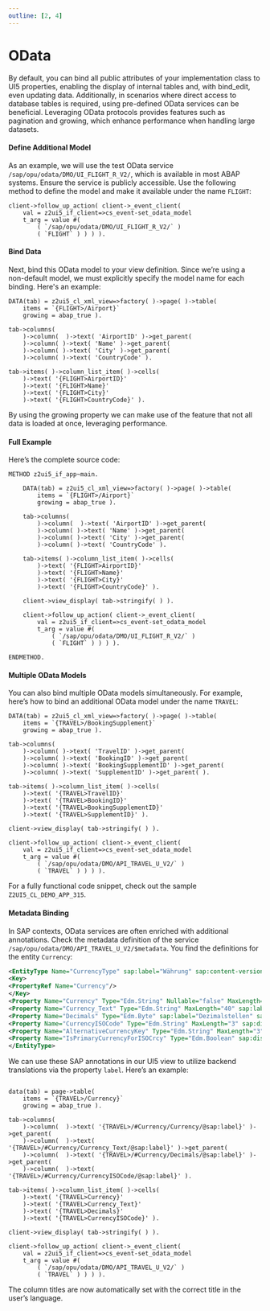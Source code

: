 ```yaml
---
outline: [2, 4]
---
```

# OData

By default, you can bind all public attributes of your implementation class to UI5 properties, enabling the display of internal tables and, with bind_edit, even updating data. Additionally, in scenarios where direct access to database tables is required, using pre-defined OData services can be beneficial. Leveraging OData protocols provides features such as pagination and growing, which enhance performance when handling large datasets.

#### Define Additional Model
As an example, we will use the test OData service `/sap/opu/odata/DMO/UI_FLIGHT_R_V2/`, which is available in most ABAP systems. Ensure the service is publicly accessible. Use the following method to define the model and make it available under the name `FLIGHT`:
```abap
client->follow_up_action( client->_event_client(
    val = z2ui5_if_client=>cs_event-set_odata_model
    t_arg = value #(
        ( `/sap/opu/odata/DMO/UI_FLIGHT_R_V2/` )
        ( `FLIGHT` ) ) ) ).
```
#### Bind Data
Next, bind this OData model to your view definition. Since we’re using a non-default model, we must explicitly specify the model name for each binding. Here's an example:
```abap
DATA(tab) = z2ui5_cl_xml_view=>factory( )->page( )->table(
    items = `{FLIGHT>/Airport}`
    growing = abap_true ).

tab->columns(
    )->column(  )->text( 'AirportID' )->get_parent(
    )->column( )->text( 'Name' )->get_parent(
    )->column( )->text( 'City' )->get_parent(
    )->column( )->text( 'CountryCode' ).
 
tab->items( )->column_list_item( )->cells(
    )->text( '{FLIGHT>AirportID}'
    )->text( '{FLIGHT>Name}'
    )->text( '{FLIGHT>City}'
    )->text( '{FLIGHT>CountryCode}' ).
```
By using the growing property we can make use of the feature that not all data is loaded at once, leveraging performance.

#### Full Example
Here’s the complete source code:
```abap
METHOD z2ui5_if_app~main.
  
    DATA(tab) = z2ui5_cl_xml_view=>factory( )->page( )->table(
        items = `{FLIGHT>/Airport}`
        growing = abap_true ).

    tab->columns(
        )->column(  )->text( 'AirportID' )->get_parent(
        )->column( )->text( 'Name' )->get_parent(
        )->column( )->text( 'City' )->get_parent(
        )->column( )->text( 'CountryCode' ).
 
    tab->items( )->column_list_item( )->cells(
        )->text( '{FLIGHT>AirportID}'
        )->text( '{FLIGHT>Name}'
        )->text( '{FLIGHT>City}'
        )->text( '{FLIGHT>CountryCode}' ).

    client->view_display( tab->stringify( ) ).

    client->follow_up_action( client->_event_client(
        val = z2ui5_if_client=>cs_event-set_odata_model
        t_arg = value #(
            ( `/sap/opu/odata/DMO/UI_FLIGHT_R_V2/` )
            ( `FLIGHT` ) ) ) ).
 
ENDMETHOD.
```

#### Multiple OData Models
You can also bind multiple OData models simultaneously. For example, here’s how to bind an additional OData model under the name `TRAVEL`:
```abap
DATA(tab) = z2ui5_cl_xml_view=>factory( )->page( )->table(
    items = `{TRAVEL>/BookingSupplement}`
    growing = abap_true ).

tab->columns(
    )->column( )->text( 'TravelID' )->get_parent(
    )->column( )->text( 'BookingID' )->get_parent(
    )->column( )->text( 'BookingSupplementID' )->get_parent(
    )->column( )->text( 'SupplementID' )->get_parent( ).

tab->items( )->column_list_item( )->cells(
    )->text( '{TRAVEL>TravelID}'
    )->text( '{TRAVEL>BookingID}'
    )->text( '{TRAVEL>BookingSupplementID}'
    )->text( '{TRAVEL>SupplementID}' ).

client->view_display( tab->stringify( ) ).

client->follow_up_action( client->_event_client(
    val = z2ui5_if_client=>cs_event-set_odata_model
    t_arg = value #(
        ( `/sap/opu/odata/DMO/API_TRAVEL_U_V2/` )
        ( `TRAVEL` ) ) ) ).  
```
For a fully functional code snippet, check out the sample `Z2UI5_CL_DEMO_APP_315`.

#### Metadata Binding
In SAP contexts, OData services are often enriched with additional annotations. Check the metadata definition of the service `/sap/opu/odata/DMO/API_TRAVEL_U_V2/$metadata`. You find the definitions for the entity `Currency`:
```xml
<EntityType Name="CurrencyType" sap:label="Währung" sap:content-version="1">
<Key>
<PropertyRef Name="Currency"/>
</Key>
<Property Name="Currency" Type="Edm.String" Nullable="false" MaxLength="5" sap:display-format="UpperCase" sap:text="Currency_Text" sap:label="Währung" sap:quickinfo="Währungsschlüssel" sap:semantics="currency-code"/>
<Property Name="Currency_Text" Type="Edm.String" MaxLength="40" sap:label="Beschreibung" sap:creatable="false" sap:updatable="false"/>
<Property Name="Decimals" Type="Edm.Byte" sap:label="Dezimalstellen" sap:quickinfo="Anzahl Dezimalstellen"/>
<Property Name="CurrencyISOCode" Type="Edm.String" MaxLength="3" sap:display-format="UpperCase" sap:label="ISO-Code" sap:quickinfo="ISO-Währungscode"/>
<Property Name="AlternativeCurrencyKey" Type="Edm.String" MaxLength="3" sap:display-format="UpperCase" sap:label="Alternativschlüssel" sap:quickinfo="Alternativer Schlüssel"/>
<Property Name="IsPrimaryCurrencyForISOCrcy" Type="Edm.Boolean" sap:display-format="UpperCase" sap:label="primär" sap:quickinfo="primärer SAP-Währungscode zum ISO-Code"/>
</EntityType>
```
We can use these SAP annotations in our UI5 view to utilize backend translations via the property `label`. Here’s an example:
```abap

data(tab) = page->table(
    items = `{TRAVEL>/Currency}`
    growing = abap_true ).

tab->columns(
    )->column(  )->text( '{TRAVEL>/#Currency/Currency/@sap:label}' )->get_parent(
    )->column(  )->text( '{TRAVEL>/#Currency/Currency_Text/@sap:label}' )->get_parent(
    )->column(  )->text( '{TRAVEL>/#Currency/Decimals/@sap:label}' )->get_parent(
    )->column(  )->text( '{TRAVEL>/#Currency/CurrencyISOCode/@sap:label}' ).

tab->items( )->column_list_item( )->cells(
    )->text( '{TRAVEL>Currency}'
    )->text( '{TRAVEL>Currency_Text}'
    )->text( '{TRAVEL>Decimals}'
    )->text( '{TRAVEL>CurrencyISOCode}' ).

client->view_display( tab->stringify( ) ).

client->follow_up_action( client->_event_client(
    val = z2ui5_if_client=>cs_event-set_odata_model
    t_arg = value #(
        ( `/sap/opu/odata/DMO/API_TRAVEL_U_V2/` )
        ( `TRAVEL` ) ) ) ).  
```
The column titles are now automatically set with the correct title in the user’s language.
